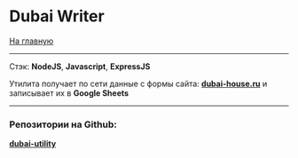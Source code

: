 # Dubai Writer

[На главную](/README.md)

---

Стэк: __NodeJS__, __Javascript__, __ExpressJS__

Утилита получает по сети данные с формы сайта: [__dubai-house.ru__](https://dubai-house.ru) и записывает их в __Google Sheets__

---

### Репозитории на Github:  
[__dubai-utility__](https://github.com/developer-bwm/dubai-utility)